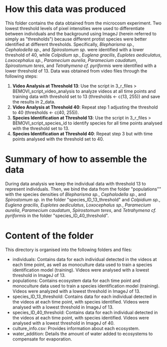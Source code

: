 # How this data was produced

This folder contains the data obtained from the microcosm experiment. Two lowest threshold levels of pixel intensities were used to differentiate between individuals and the background using ImageJ (herein referred to simply as "thresholds") because different protist species were better identified at different thresholds. Specifically, _Blepharisma sp._, _Cephalodella sp._, and _Spirostomum sp._ were identified with a lower threshold of 40, while _Colpidium sp._, _Euglena gracilis_, _Euplotes aediculatus_, _Loxocephalus sp._, _Paramecium aurelia_, _Paramecium caudatum_, _Spirostomum teres_, and _Tetrahymena cf. pyriformis_ were identified with a lower threshold of 13. Data was obtained from video files through the following steps:

1. __Video Analysis at Threshold 13__: Use the script in 3_r_files > BEMOVI_script_video_analysis to analyze videos at all time points and training data with threshold set to 13 (thresholds <- c(13, 255)) and save the results in 2_data.
2. __Video Analysis at Threshold 40__: Repeat step 1 adjusting the threshold to 40 (thresholds <- c(40, 255)).
3. __Species Identification at Threshold 13__: Use the script in 3_r_files > BEMOVI_script_species_id to identify species for all time points analysed with the threshold set to 13. 
4. __Species Identification at Threshold 40__: Repeat step 3 but with time points analysed with the threshold set to 40.

# Summary of how to assemble the data

During data analysis we keep the individual data with threshold 13 to represent individuals. Then, we bind the data from the folder "populations"" with the species densities of _Blepharisma sp._, _Cephalodella sp._, and _Spirostomum sp._ in the folder "species_ID_13_threshold" and _Colpidium sp._, _Euglena gracilis_, _Euplotes aediculatus_, _Loxocephalus sp._, _Paramecium aurelia_, _Paramecium caudatum_, _Spirostomum teres_, and _Tetrahymena cf. pyriformis_ in the folder "species_ID_40_threshold".

# Content of the folder

This directory is organised into the following folders and files:

- individuals: Contains data for each individual detected in the videos at each time point, as well as monoculture data used to train a species identification model (training). Videos were analysed with a lowest threshold in ImageJ of 13.
- populations: Contains ecosystem data for each time point and monoculture data used to train a species identification model (training). Videos were analyzed with a lowest threshold in ImageJ of 13.
- species_ID_13_threshold: Contains data for each individual detected in the videos at each time point, with species identified. Videos were analysed with a lowest threshold in ImageJ of 13.
- species_ID_40_threshold: Contains data for each individual detected in the videos at each time point, with species identified. Videos were analysed with a lowest threshold in ImageJ of 40.
- culture_info.csv: Provides information about each ecosystem.
- water_addition: Details the amount of water added to ecosystems to compensate for evaporation.

